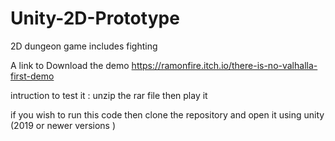 # Unity-2D-Prototype
 2D dungeon  game includes fighting 
 
 A link to Download the demo
https://ramonfire.itch.io/there-is-no-valhalla-first-demo


intruction to test it :
unzip the rar file 
then play it


if you wish to run this code then clone the repository and open it using unity (2019 or newer versions ) 


